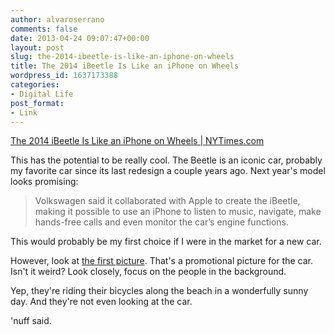 ```yaml
---
author: alvaroserrano
comments: false
date: 2013-04-24 09:07:47+00:00
layout: post
slug: the-2014-ibeetle-is-like-an-iphone-on-wheels
title: The 2014 iBeetle Is Like an iPhone on Wheels
wordpress_id: 1637173388
categories:
- Digital Life
post_format:
- Link
---
```


[The 2014 iBeetle Is Like an iPhone on Wheels | NYTimes.com](http://wheels.blogs.nytimes.com/2013/04/22/the-2014-ibeetle-is-like-an-iphone-on-wheels/)

This has the potential to be really cool. The Beetle is an iconic car, probably my favorite car since its last redesign a couple years ago. Next year's model looks promising:



<blockquote>Volkswagen said it collaborated with Apple to create the iBeetle, making it possible to use an iPhone to listen to music, navigate, make hands-free calls and even monitor the car’s engine functions.</blockquote>



This would probably be my first choice if I were in the market for a new car.

However, look at [the first picture](http://www.flickr.com/photos/analogsenses/8676758017). That's a promotional picture for the car. Isn't it weird? Look closely, focus on the people in the background.

Yep, they're riding their bicycles along the beach in a wonderfully sunny day. And they're not even looking at the car.

'nuff said.
